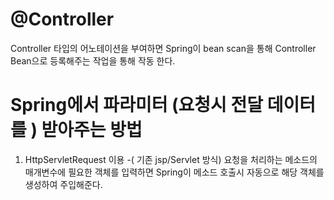 # @Controller 
 Controller 타입의 어노테이션을 부여하면 Spring이 bean scan을 통해 Controller Bean으로 등록해주는 작업을 통해 작동 한다.

  # Spring에서 파라미터 (요청시 전달 데이터를 ) 받아주는 방법 
  1. HttpServletRequest 이용 -( 기존 jsp/Servlet 방식)
     요청을 처리하는 메소드의 매개변수에 필요한 객체를 입력하면 Spring이 메소드 호출시 자동으로 해당 객체를 생성하여 주입해준다.
  ```java
  
```
